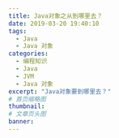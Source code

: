 ```yaml
---
title: Java对象之从到哪里去？
date: 2019-03-20 19:40:10
tags:
  - Java
  - Java 对象
categories:
  - 编程知识
  - Java
  - JVM
  - Java 对象
excerpt: "Java对象要到哪里去？"
# 首页缩略图
thumbnail:
# 文章页头图
banner:
---
```

